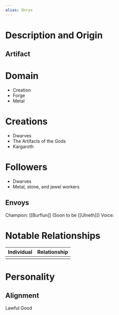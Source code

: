 ```yaml
---
alias: Onryx
---
```

# Description and Origin

## Artifact

# Domain
- Creation
- Forge
- Metal

# Creations
- Dwarves
- The Artifacts of the Gods
- Kargaroth

# Followers
- Dwarves
- Metal, stone, and jewel workers

## Envoys
Champion: [[Burflun]] (Soon to be [[Ulneth]])
Voice: 

# Notable Relationships
| Individual | Relationship |
| ---------- | ------------ |
|            |              |

# Personality

## Alignment
Lawful Good